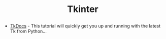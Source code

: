 #  <p align="center">Tkinter<p>
 
* [TkDocs] - This tutorial will quickly get you up and running with the latest Tk from Python...

[TkDocs]: (<https://tkdocs.com/tutorial/intro.html>{:target="\_blank"})
